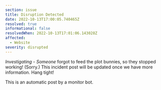 ```yaml
---
section: issue
title: Disruption Detected
date: 2022-10-13T17:00:05.740465Z
resolved: true
informational: false
resolvedWhen: 2022-10-13T17:01:06.143028Z
affected:
  - Website
severity: disrupted
---
```

*Investigating* - _Someone_ forgot to feed the plot bunnies, so they stopped working! (Sorry.) This incident post will be updated once we have more information. Hang tight!

This is an automatic post by a monitor bot.
        